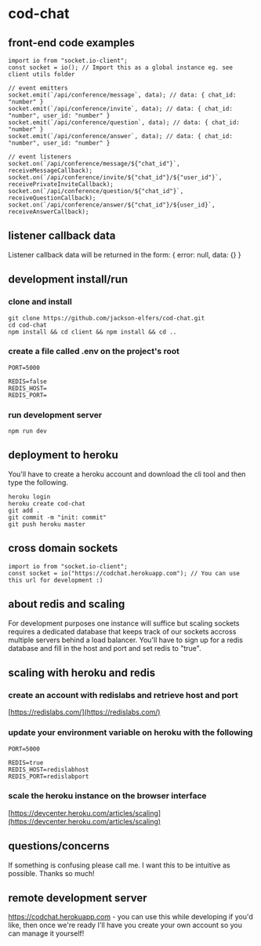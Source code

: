 # cod-chat

## front-end code examples

```
import io from "socket.io-client";
const socket = io(); // Import this as a global instance eg. see client utils folder

// event emitters
socket.emit(`/api/conference/message`, data); // data: { chat_id: "number" }
socket.emit(`/api/conference/invite`, data); // data: { chat_id: "number", user_id: "number" }
socket.emit(`/api/conference/question`, data); // data: { chat_id: "number" }
socket.emit(`/api/conference/answer`, data); // data: { chat_id: "number", user_id: "number" }

// event listeners
socket.on(`/api/conference/message/${"chat_id"}`, receiveMessageCallback);
socket.on(`/api/conference/invite/${"chat_id"}/${"user_id"}`, receivePrivateInviteCallback);
socket.on(`/api/conference/question/${"chat_id"}`, receiveQuestionCallback);
socket.on(`/api/conference/answer/${"chat_id"}/${user_id}`, receiveAnswerCallback);
```

## listener callback data

Listener callback data will be returned in the form: { error: null, data: {} }

## development install/run

### clone and install

```
git clone https://github.com/jackson-elfers/cod-chat.git
cd cod-chat
npm install && cd client && npm install && cd ..
```

### create a file called .env on the project's root

```
PORT=5000

REDIS=false
REDIS_HOST=
REDIS_PORT=
```

### run development server

```
npm run dev
```

## deployment to heroku

You'll have to create a heroku account and download the cli tool and then type the following.

```
heroku login
heroku create cod-chat
git add .
git commit -m "init: commit"
git push heroku master
```

## cross domain sockets

```
import io from "socket.io-client";
const socket = io("https://codchat.herokuapp.com"); // You can use this url for development :)
```

## about redis and scaling

For development purposes one instance will suffice but scaling sockets requires a dedicated database that
keeps track of our sockets accross multiple servers behind a load balancer. You'll have to sign up for a
redis database and fill in the host and port and set redis to "true".

## scaling with heroku and redis

### create an account with redislabs and retrieve host and port

[https://redislabs.com/](https://redislabs.com/)

### update your environment variable on heroku with the following

```
PORT=5000

REDIS=true
REDIS_HOST=redislabhost
REDIS_PORT=redislabport
```

### scale the heroku instance on the browser interface

[https://devcenter.heroku.com/articles/scaling](https://devcenter.heroku.com/articles/scaling)

## questions/concerns

If something is confusing please call me. I want this to be intuitive as possible. Thanks so much!

## remote development server

https://codchat.herokuapp.com - you can use this while developing if you'd like, then once we're
ready I'll have you create your own account so you can manage it yourself!
